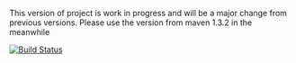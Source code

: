 This version of project is work in progress and will be a major change from previous versions. Please use the version from maven 1.3.2 in the meanwhile


[![Build Status](https://travis-ci.org/srikanth-lingala/zip4j.svg?branch=master)](https://travis-ci.org/srikanth-lingala/zip4j)
